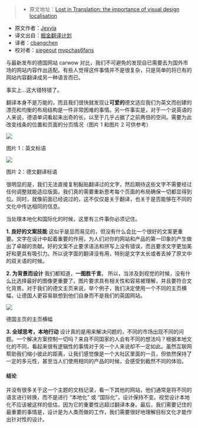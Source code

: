> * 原文地址：[Lost in Translation: the importance of visual design localisation](https://medium.com/carwow-product-engineering/lost-in-translation-the-importance-of-visual-design-localisation-b75586eec030#.i73b3ayad)
* 原文作者：[Jexyla](https://medium.com/@jexyla)
* 译文出自：[掘金翻译计划](https://github.com/xitu/gold-miner)
* 译者：[cbangchen](https://github.com/cbangchen)
* 校对者：[siegeout](https://github.com/siegeout) [mypchas6fans](https://github.com/mypchas6fans)


与最新发布的德国网站 carwow 对比，我们不可避免的发现自已需要去为国外市场的网站内容作出适配。有些人觉得这件事情并不是很复杂，只是简单的将已有的网站内容翻译成另一种语言而已。

事实上...这大错特错了。

翻译本身不是万能的，而且我们很快就发现让**可爱的**德文适应我们为英文而创建的漂亮和均衡的布局结构是一件非常困难的事情。另一件事实是，对于一个说英语的人来说，德语单词看起来出奇的长，以至于几乎占据了之前两倍的空间。需要为此改变线条的位置和页面的分页情况（图片 1 和图片 2 可供参考）

![](https://cdn-images-1.medium.com/max/1600/1*uBAFNluIlJcBY7KaRc-ewg.png)

图片 1：英文标语

![](http://ac-Myg6wSTV.clouddn.com/7305f2176f86d22e0272.png)


图片 2：德文翻译标语

很明显的是，我们无法直接复制黏贴翻译过的文字，然后期待这些文字不需要经过任何调整就能适应版面。我们真的需要重新思考每个页面的布局确保一切都显得到位。同时，就像前面已经说过的，这不仅仅是关于翻译，也关于是否能够在不同的文化中传达相同的信息。

当处理本地化和国际化的时候，这里有三件事你必须记住。

**1\. 良好的文案技能** 这似乎是显而易见的，但没有什么会比一个很好的文案更重要。文字在设计中起着重要的作用，为人们对你的网站和产品的第一印象的产生做出了卓越的贡献。好的文案不止要求语法和拼写上没有错误，而且要求文字更加美好和更具有吸引力。所以说字面的翻译没有用，特别是文字太长或者丢掉了原文中的双关语的时候。

**2\. 为背景而设计** 我们都知道，**一图胜千言**。 所以，当涉及到视觉的时候，没有什么比选择最好的图像更重要了。图片要求具有相关性和容易被理解，并且要符合文化背景。对于我们的德文主页来说，举个例子，我们决定使用一个不同的主页横幅，让德国人更容易联想到他们自身而不是我们的英国网站。

![](http://ac-Myg6wSTV.clouddn.com/f3ccc405db38b7fd7905.jpeg)

德国主页的主页横幅

**3\. 全球思考，本地行动** 设计真的是用来解决问题的，不同的市场出现不同的问题。一个解决方案控制一切吗？来自不同国家的人会有不同的想法吗？根据本地文化的不同，看起来很有逻辑性的事情对于另一个人来说却不一定如此。虽然互联网帮助我们缩小彼此的距离，让我们感觉像是一个大社区里面的一员，但依然保持了一定的多元性，甚至当人们使用相同的产品的时候，会感受到截然不同的体验。

#### 结论

并没有很多关于这一个主题的文档记录，看一下其他的网站，他们通常是将不同的语言进行转换，而不是进行 “本地化” 或 “国际化”，设计保持不变。视觉设计本地化不应该被这样的低估，因为它的重要性远超过翻译本身。最后，我们需要记住的最重要的事情是，设计是为人类而做的工作，我们需要很好地理解目标文化才能作出针对性的设计。
